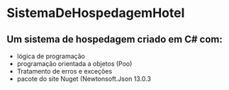 # SistemaDeHospedagemHotel
## Um sistema de hospedagem criado em C# com: 

 - lógica de programação
 - programação orientada a objetos (Poo)
 - Tratamento de erros e exceções
 - pacote do site Nuget (Newtonsoft.Json 13.0.3

